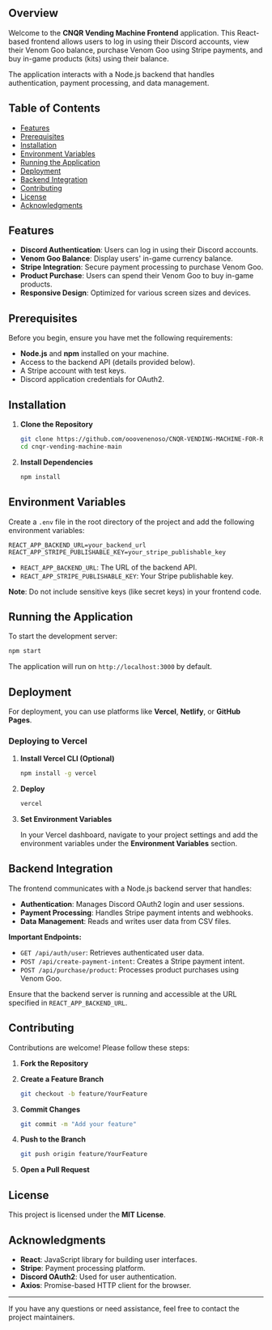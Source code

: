 
## Overview

Welcome to the **CNQR Vending Machine Frontend** application. This React-based frontend allows users to log in using their Discord accounts, view their Venom Goo balance, purchase Venom Goo using Stripe payments, and buy in-game products (kits) using their balance.

The application interacts with a Node.js backend that handles authentication, payment processing, and data management.

## Table of Contents

- [Features](#features)
- [Prerequisites](#prerequisites)
- [Installation](#installation)
- [Environment Variables](#environment-variables)
- [Running the Application](#running-the-application)
- [Deployment](#deployment)
- [Backend Integration](#backend-integration)
- [Contributing](#contributing)
- [License](#license)
- [Acknowledgments](#acknowledgments)

## Features

- **Discord Authentication**: Users can log in using their Discord accounts.
- **Venom Goo Balance**: Display users' in-game currency balance.
- **Stripe Integration**: Secure payment processing to purchase Venom Goo.
- **Product Purchase**: Users can spend their Venom Goo to buy in-game products.
- **Responsive Design**: Optimized for various screen sizes and devices.

## Prerequisites

Before you begin, ensure you have met the following requirements:

- **Node.js** and **npm** installed on your machine.
- Access to the backend API (details provided below).
- A Stripe account with test keys.
- Discord application credentials for OAuth2.

## Installation

1. **Clone the Repository**

   ```bash
   git clone https://github.com/ooovenenoso/CNQR-VENDING-MACHINE-FOR-RCE.git
   cd cnqr-vending-machine-main
   ```

2. **Install Dependencies**

   ```bash
   npm install
   ```

## Environment Variables

Create a `.env` file in the root directory of the project and add the following environment variables:

```dotenv
REACT_APP_BACKEND_URL=your_backend_url
REACT_APP_STRIPE_PUBLISHABLE_KEY=your_stripe_publishable_key
```

- `REACT_APP_BACKEND_URL`: The URL of the backend API.
- `REACT_APP_STRIPE_PUBLISHABLE_KEY`: Your Stripe publishable key.

**Note**: Do not include sensitive keys (like secret keys) in your frontend code.

## Running the Application

To start the development server:

```bash
npm start
```

The application will run on `http://localhost:3000` by default.

## Deployment

For deployment, you can use platforms like **Vercel**, **Netlify**, or **GitHub Pages**.

### Deploying to Vercel

1. **Install Vercel CLI (Optional)**

   ```bash
   npm install -g vercel
   ```

2. **Deploy**

   ```bash
   vercel
   ```

3. **Set Environment Variables**

   In your Vercel dashboard, navigate to your project settings and add the environment variables under the **Environment Variables** section.

## Backend Integration

The frontend communicates with a Node.js backend server that handles:

- **Authentication**: Manages Discord OAuth2 login and user sessions.
- **Payment Processing**: Handles Stripe payment intents and webhooks.
- **Data Management**: Reads and writes user data from CSV files.

**Important Endpoints:**

- `GET /api/auth/user`: Retrieves authenticated user data.
- `POST /api/create-payment-intent`: Creates a Stripe payment intent.
- `POST /api/purchase/product`: Processes product purchases using Venom Goo.

Ensure that the backend server is running and accessible at the URL specified in `REACT_APP_BACKEND_URL`.

## Contributing

Contributions are welcome! Please follow these steps:

1. **Fork the Repository**
2. **Create a Feature Branch**

   ```bash
   git checkout -b feature/YourFeature
   ```

3. **Commit Changes**

   ```bash
   git commit -m "Add your feature"
   ```

4. **Push to the Branch**

   ```bash
   git push origin feature/YourFeature
   ```

5. **Open a Pull Request**

## License

This project is licensed under the **MIT License**.

## Acknowledgments

- **React**: JavaScript library for building user interfaces.
- **Stripe**: Payment processing platform.
- **Discord OAuth2**: Used for user authentication.
- **Axios**: Promise-based HTTP client for the browser.

---

If you have any questions or need assistance, feel free to contact the project maintainers.
